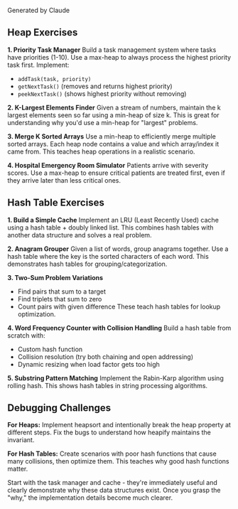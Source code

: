 Generated by Claude
## Heap Exercises

**1. Priority Task Manager**
Build a task management system where tasks have priorities (1-10). Use a max-heap to always process the highest priority task first. Implement:
- `addTask(task, priority)`
- `getNextTask()` (removes and returns highest priority)
- `peekNextTask()` (shows highest priority without removing)

**2. K-Largest Elements Finder**
Given a stream of numbers, maintain the k largest elements seen so far using a min-heap of size k. This is great for understanding why you'd use a min-heap for "largest" problems.

**3. Merge K Sorted Arrays**
Use a min-heap to efficiently merge multiple sorted arrays. Each heap node contains a value and which array/index it came from. This teaches heap operations in a realistic scenario.

**4. Hospital Emergency Room Simulator**
Patients arrive with severity scores. Use a max-heap to ensure critical patients are treated first, even if they arrive later than less critical ones.

## Hash Table Exercises

**1. Build a Simple Cache**
Implement an LRU (Least Recently Used) cache using a hash table + doubly linked list. This combines hash tables with another data structure and solves a real problem.

**2. Anagram Grouper**
Given a list of words, group anagrams together. Use a hash table where the key is the sorted characters of each word. This demonstrates hash tables for grouping/categorization.

**3. Two-Sum Problem Variations**
- Find pairs that sum to a target
- Find triplets that sum to zero
- Count pairs with given difference
These teach hash tables for lookup optimization.

**4. Word Frequency Counter with Collision Handling**
Build a hash table from scratch with:
- Custom hash function
- Collision resolution (try both chaining and open addressing)
- Dynamic resizing when load factor gets too high

**5. Substring Pattern Matching**
Implement the Rabin-Karp algorithm using rolling hash. This shows hash tables in string processing algorithms.

## Debugging Challenges

**For Heaps:** Implement heapsort and intentionally break the heap property at different steps. Fix the bugs to understand how heapify maintains the invariant.

**For Hash Tables:** Create scenarios with poor hash functions that cause many collisions, then optimize them. This teaches why good hash functions matter.

Start with the task manager and cache - they're immediately useful and clearly demonstrate why these data structures exist. Once you grasp the "why," the implementation details become much clearer.
